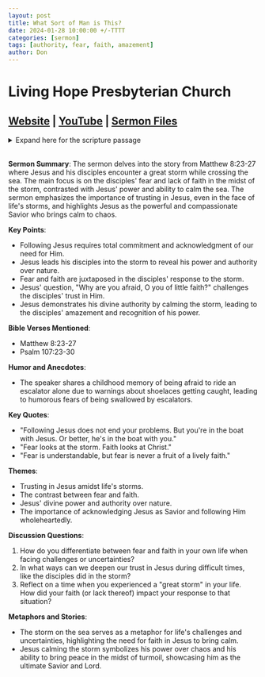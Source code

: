 ```yaml
---
layout: post
title: What Sort of Man is This?
date: 2024-01-28 10:00:00 +/-TTTT
categories: [sermon]
tags: [authority, fear, faith, amazement]
author: Don
---
```

# Living Hope Presbyterian Church 

## [Website](https://www.livinghopepresbyterian.org/) | [YouTube](https://www.youtube.com/@LivingHopePresbyterianChurch) | [Sermon Files](https://github.com/jobian-ai/LHP-Sermons/tree/main/sermons/24-01-28)

<details closed>
  <summary>Expand here for the scripture passage</summary>
<br/><br/><b>Matthew 8</b>
<br/><br/><i>
23 And when he got into the boat, his disciples followed him. 24 And behold, there arose a great storm on the sea, so that the boat was being swamped by the waves; but he was asleep. 25 And they went and woke him, saying, “Save us, Lord; we are perishing.” 26 And he said to them, “Why are you afraid, O you of little faith?” Then he rose and rebuked the winds and the sea, and there was a great calm. 27 And the men marveled, saying, “What sort of man is this, that even winds and sea obey him?”
<br/><br/></i>
ESV: The Holy Bible, English Standard Version ©2011 Crossway Bibles, a division of Good News Publishers.  All rights reserved.
<br/><br/>
</details>
<br/>

**Sermon Summary**:
The sermon delves into the story from Matthew 8:23-27 where Jesus and his disciples encounter a great storm while crossing the sea. The main focus is on the disciples' fear and lack of faith in the midst of the storm, contrasted with Jesus' power and ability to calm the sea. The sermon emphasizes the importance of trusting in Jesus, even in the face of life's storms, and highlights Jesus as the powerful and compassionate Savior who brings calm to chaos.

**Key Points**:
- Following Jesus requires total commitment and acknowledgment of our need for Him.
- Jesus leads his disciples into the storm to reveal his power and authority over nature.
- Fear and faith are juxtaposed in the disciples' response to the storm.
- Jesus' question, "Why are you afraid, O you of little faith?" challenges the disciples' trust in Him.
- Jesus demonstrates his divine authority by calming the storm, leading to the disciples' amazement and recognition of his power.

**Bible Verses Mentioned**:
- Matthew 8:23-27
- Psalm 107:23-30

**Humor and Anecdotes**:
- The speaker shares a childhood memory of being afraid to ride an escalator alone due to warnings about shoelaces getting caught, leading to humorous fears of being swallowed by escalators.

**Key Quotes**:
- "Following Jesus does not end your problems. But you're in the boat with Jesus. Or better, he's in the boat with you."
- "Fear looks at the storm. Faith looks at Christ."
- "Fear is understandable, but fear is never a fruit of a lively faith."

**Themes**:
- Trusting in Jesus amidst life's storms.
- The contrast between fear and faith.
- Jesus' divine power and authority over nature.
- The importance of acknowledging Jesus as Savior and following Him wholeheartedly.

**Discussion Questions**:
1. How do you differentiate between fear and faith in your own life when facing challenges or uncertainties?
2. In what ways can we deepen our trust in Jesus during difficult times, like the disciples did in the storm?
3. Reflect on a time when you experienced a "great storm" in your life. How did your faith (or lack thereof) impact your response to that situation?

**Metaphors and Stories**:
- The storm on the sea serves as a metaphor for life's challenges and uncertainties, highlighting the need for faith in Jesus to bring calm.
- Jesus calming the storm symbolizes his power over chaos and his ability to bring peace in the midst of turmoil, showcasing him as the ultimate Savior and Lord.
